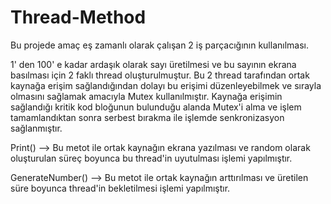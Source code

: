 # Thread-Method
Bu projede amaç eş zamanlı olarak çalışan 2 iş parçacığının kullanılması.

1' den 100' e kadar ardaşık olarak sayı üretilmesi ve bu sayının ekrana basılması için 2 faklı thread oluşturulmuştur. Bu 2 thread tarafından ortak kaynağa erişim sağlandığından dolayı bu erişimi düzenleyebilmek ve sırayla olmasını sağlamak amacıyla Mutex kullanılmıştır. Kaynağa erişimin sağlandığı kritik kod bloğunun bulunduğu alanda Mutex'i alma ve işlem tamamlandıktan sonra serbest bırakma ile işlemde senkronizasyon sağlanmıştır.

Print() --> Bu metot ile ortak kaynağın ekrana yazılması ve random olarak oluşturulan süreç boyunca bu thread'in uyutulması işlemi yapılmıştır.

GenerateNumber() --> Bu metot ile ortak kaynağın arttırılması ve üretilen süre boyunca thread'in bekletilmesi işlemi yapılmıştır.


